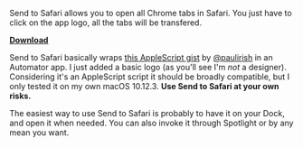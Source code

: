 Send to Safari allows you to open all Chrome tabs in Safari. You just have to click on the app logo, all the tabs will be transfered.

**[Download](https://github.com/simardcasanova/SendToSafari/releases/latest)**

Send to Safari basically wraps [this AppleScript gist](https://gist.github.com/paulirish/d7df1a5ff5d269b9884a9d22461af613) by [@paulirish](https://github.com/paulirish) in an Automator app. I just added a basic logo (as you'll see I'm *not* a designer). Considering it's an AppleScript script it should be broadly compatible, but I only tested it on my own macOS 10.12.3. **Use Send to Safari at your own risks.**

The easiest way to use Send to Safari is probably to have it on your Dock, and open it when needed. You can also invoke it through Spotlight or by any mean you want.